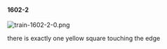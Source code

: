 #### 1602-2
![train-1602-2-0.png](https://github.com/lil-lab/nlvr/raw/master/nlvr/train/images/18/train-1602-2-0.png "train-1602-2-0.png")

there is exactly one yellow square touching the edge